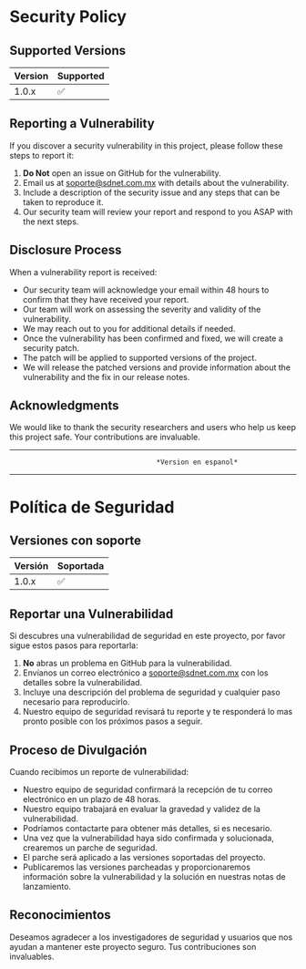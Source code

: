 # Security Policy

## Supported Versions

| Version | Supported          |
| ------- | ------------------ |
| 1.0.x   | :white_check_mark: |


## Reporting a Vulnerability

If you discover a security vulnerability in this project, please follow these steps to report it:

1. **Do Not** open an issue on GitHub for the vulnerability.
2. Email us at soporte@sdnet.com.mx with details about the vulnerability.
3. Include a description of the security issue and any steps that can be taken to reproduce it.
4. Our security team will review your report and respond to you ASAP with the next steps.

## Disclosure Process

When a vulnerability report is received:

- Our security team will acknowledge your email within 48 hours to confirm that they have received your report.
- Our team will work on assessing the severity and validity of the vulnerability.
- We may reach out to you for additional details if needed.
- Once the vulnerability has been confirmed and fixed, we will create a security patch.
- The patch will be applied to supported versions of the project.
- We will release the patched versions and provide information about the vulnerability and the fix in our release notes.

## Acknowledgments

We would like to thank the security researchers and users who help us keep this project safe. Your contributions are invaluable.

------------------------------------------------------------------------------------------------------------
                                        *Version en espanol*
------------------------------------------------------------------------------------------------------------
# Política de Seguridad

## Versiones con soporte

| Versión | Soportada           |
| ------- | ------------------  |
| 1.0.x   | :white_check_mark: |

## Reportar una Vulnerabilidad

Si descubres una vulnerabilidad de seguridad en este proyecto, por favor sigue estos pasos para reportarla:

1. **No** abras un problema en GitHub para la vulnerabilidad.
2. Envíanos un correo electrónico a soporte@sdnet.com.mx con los detalles sobre la vulnerabilidad.
3. Incluye una descripción del problema de seguridad y cualquier paso necesario para reproducirlo.
4. Nuestro equipo de seguridad revisará tu reporte y te responderá lo mas pronto posible con los próximos pasos a seguir.

## Proceso de Divulgación

Cuando recibimos un reporte de vulnerabilidad:

- Nuestro equipo de seguridad confirmará la recepción de tu correo electrónico en un plazo de 48 horas.
- Nuestro equipo trabajará en evaluar la gravedad y validez de la vulnerabilidad.
- Podríamos contactarte para obtener más detalles, si es necesario.
- Una vez que la vulnerabilidad haya sido confirmada y solucionada, crearemos un parche de seguridad.
- El parche será aplicado a las versiones soportadas del proyecto.
- Publicaremos las versiones parcheadas y proporcionaremos información sobre la vulnerabilidad y la solución en nuestras notas de lanzamiento.

## Reconocimientos

Deseamos agradecer a los investigadores de seguridad y usuarios que nos ayudan a mantener este proyecto seguro. Tus contribuciones son invaluables.
